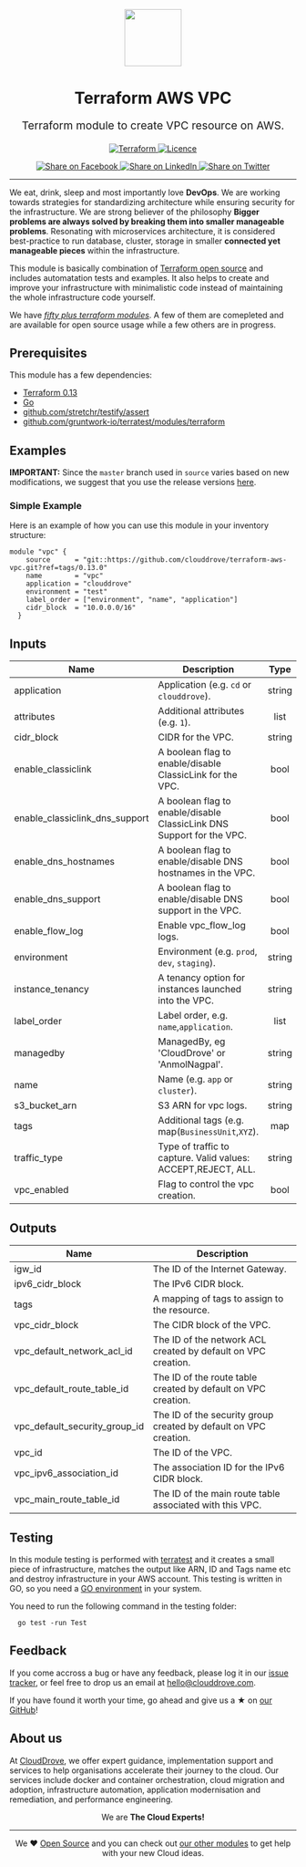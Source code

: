 <!-- This file was automatically generated by the `geine`. Make all changes to `README.yaml` and run `make readme` to rebuild this file. -->

<p align="center"> <img src="https://user-images.githubusercontent.com/50652676/62349836-882fef80-b51e-11e9-99e3-7b974309c7e3.png" width="100" height="100"></p>


<h1 align="center">
    Terraform AWS VPC
</h1>

<p align="center" style="font-size: 1.2rem;">
    Terraform module to create VPC resource on AWS.
     </p>

<p align="center">

<a href="https://www.terraform.io">
  <img src="https://img.shields.io/badge/Terraform-v0.13.0-green" alt="Terraform">
</a>
<a href="LICENSE.md">
  <img src="https://img.shields.io/badge/License-MIT-blue.svg" alt="Licence">
</a>


</p>
<p align="center">

<a href='https://facebook.com/sharer/sharer.php?u=https://github.com/clouddrove/terraform-aws-vpc'>
  <img title="Share on Facebook" src="https://user-images.githubusercontent.com/50652676/62817743-4f64cb80-bb59-11e9-90c7-b057252ded50.png" />
</a>
<a href='https://www.linkedin.com/shareArticle?mini=true&title=Terraform+AWS+VPC&url=https://github.com/clouddrove/terraform-aws-vpc'>
  <img title="Share on LinkedIn" src="https://user-images.githubusercontent.com/50652676/62817742-4e339e80-bb59-11e9-87b9-a1f68cae1049.png" />
</a>
<a href='https://twitter.com/intent/tweet/?text=Terraform+AWS+VPC&url=https://github.com/clouddrove/terraform-aws-vpc'>
  <img title="Share on Twitter" src="https://user-images.githubusercontent.com/50652676/62817740-4c69db00-bb59-11e9-8a79-3580fbbf6d5c.png" />
</a>

</p>
<hr>


We eat, drink, sleep and most importantly love **DevOps**. We are working towards strategies for standardizing architecture while ensuring security for the infrastructure. We are strong believer of the philosophy <b>Bigger problems are always solved by breaking them into smaller manageable problems</b>. Resonating with microservices architecture, it is considered best-practice to run database, cluster, storage in smaller <b>connected yet manageable pieces</b> within the infrastructure.

This module is basically combination of [Terraform open source](https://www.terraform.io/) and includes automatation tests and examples. It also helps to create and improve your infrastructure with minimalistic code instead of maintaining the whole infrastructure code yourself.

We have [*fifty plus terraform modules*][terraform_modules]. A few of them are comepleted and are available for open source usage while a few others are in progress.




## Prerequisites

This module has a few dependencies:

- [Terraform 0.13](https://learn.hashicorp.com/terraform/getting-started/install.html)
- [Go](https://golang.org/doc/install)
- [github.com/stretchr/testify/assert](https://github.com/stretchr/testify)
- [github.com/gruntwork-io/terratest/modules/terraform](https://github.com/gruntwork-io/terratest)







## Examples


**IMPORTANT:** Since the `master` branch used in `source` varies based on new modifications, we suggest that you use the release versions [here](https://github.com/clouddrove/terraform-aws-vpc/releases).


### Simple Example
Here is an example of how you can use this module in your inventory structure:
  ```hcl
  module "vpc" {
      source      = "git::https://github.com/clouddrove/terraform-aws-vpc.git?ref=tags/0.13.0"
      name        = "vpc"
      application = "clouddrove"
      environment = "test"
      label_order = ["environment", "name", "application"]
      cidr_block  = "10.0.0.0/16"
    }
  ```






## Inputs

| Name | Description | Type | Default | Required |
|------|-------------|:----:|:-----:|:-----:|
| application | Application \(e.g. `cd` or `clouddrove`\). | string | `""` | no |
| attributes | Additional attributes \(e.g. `1`\). | list | `<list>` | no |
| cidr\_block | CIDR for the VPC. | string | `""` | no |
| enable\_classiclink | A boolean flag to enable/disable ClassicLink for the VPC. | bool | `"false"` | no |
| enable\_classiclink\_dns\_support | A boolean flag to enable/disable ClassicLink DNS Support for the VPC. | bool | `"false"` | no |
| enable\_dns\_hostnames | A boolean flag to enable/disable DNS hostnames in the VPC. | bool | `"true"` | no |
| enable\_dns\_support | A boolean flag to enable/disable DNS support in the VPC. | bool | `"true"` | no |
| enable\_flow\_log | Enable vpc\_flow\_log logs. | bool | `"false"` | no |
| environment | Environment \(e.g. `prod`, `dev`, `staging`\). | string | `""` | no |
| instance\_tenancy | A tenancy option for instances launched into the VPC. | string | `"default"` | no |
| label\_order | Label order, e.g. `name`,`application`. | list | `<list>` | no |
| managedby | ManagedBy, eg 'CloudDrove' or 'AnmolNagpal'. | string | `"anmol@clouddrove.com"` | no |
| name | Name  \(e.g. `app` or `cluster`\). | string | `""` | no |
| s3\_bucket\_arn | S3 ARN for vpc logs. | string | `""` | no |
| tags | Additional tags \(e.g. map\(`BusinessUnit`,`XYZ`\). | map | `<map>` | no |
| traffic\_type | Type of traffic to capture. Valid values: ACCEPT,REJECT, ALL. | string | `"ALL"` | no |
| vpc\_enabled | Flag to control the vpc creation. | bool | `"true"` | no |

## Outputs

| Name | Description |
|------|-------------|
| igw\_id | The ID of the Internet Gateway. |
| ipv6\_cidr\_block | The IPv6 CIDR block. |
| tags | A mapping of tags to assign to the resource. |
| vpc\_cidr\_block | The CIDR block of the VPC. |
| vpc\_default\_network\_acl\_id | The ID of the network ACL created by default on VPC creation. |
| vpc\_default\_route\_table\_id | The ID of the route table created by default on VPC creation. |
| vpc\_default\_security\_group\_id | The ID of the security group created by default on VPC creation. |
| vpc\_id | The ID of the VPC. |
| vpc\_ipv6\_association\_id | The association ID for the IPv6 CIDR block. |
| vpc\_main\_route\_table\_id | The ID of the main route table associated with this VPC. |




## Testing
In this module testing is performed with [terratest](https://github.com/gruntwork-io/terratest) and it creates a small piece of infrastructure, matches the output like ARN, ID and Tags name etc and destroy infrastructure in your AWS account. This testing is written in GO, so you need a [GO environment](https://golang.org/doc/install) in your system.

You need to run the following command in the testing folder:
```hcl
  go test -run Test
```



## Feedback
If you come accross a bug or have any feedback, please log it in our [issue tracker](https://github.com/clouddrove/terraform-aws-vpc/issues), or feel free to drop us an email at [hello@clouddrove.com](mailto:hello@clouddrove.com).

If you have found it worth your time, go ahead and give us a ★ on [our GitHub](https://github.com/clouddrove/terraform-aws-vpc)!

## About us

At [CloudDrove][website], we offer expert guidance, implementation support and services to help organisations accelerate their journey to the cloud. Our services include docker and container orchestration, cloud migration and adoption, infrastructure automation, application modernisation and remediation, and performance engineering.

<p align="center">We are <b> The Cloud Experts!</b></p>
<hr />
<p align="center">We ❤️  <a href="https://github.com/clouddrove">Open Source</a> and you can check out <a href="https://github.com/clouddrove">our other modules</a> to get help with your new Cloud ideas.</p>

  [website]: https://clouddrove.com
  [github]: https://github.com/clouddrove
  [linkedin]: https://cpco.io/linkedin
  [twitter]: https://twitter.com/clouddrove/
  [email]: https://clouddrove.com/contact-us.html
  [terraform_modules]: https://github.com/clouddrove?utf8=%E2%9C%93&q=terraform-&type=&language=
